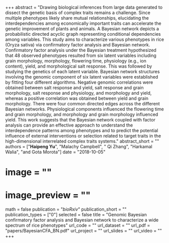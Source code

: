 +++ 
abstract = "Drawing biological inferences from large data generated to dissect the genetic basis of complex traits remains a challenge. Since multiple phenotypes likely share mutual relationships, elucidating the interdependencies among economically important traits can accelerate the genetic improvement of plants and animals. A Bayesian network depicts a probabilistic directed acyclic graph representing conditional dependencies among variables. This study aims to characterize various phenotypes in rice (Oryza sativa) via confirmatory factor analysis and Bayesian network. Confirmatory factor analysis under the Bayesian treatment hypothesized that 48 observed phenotypes resulted from six latent variables including grain morphology, morphology, flowering time, physiology (e.g., ion content), yield, and morphological salt response. This was followed by studying the genetics of each latent variable. Bayesian network structures involving the genomic component of six latent variables were established by fitting four different algorithms. Negative genomic correlations were obtained between salt response and yield, salt response and grain morphology, salt response and physiology, and morphology and yield, whereas a positive correlation was obtained between yield and grain morphology. There were four common directed edges across the different Bayesian networks. Physiological components influenced the flowering time and grain morphology, and morphology and grain morphology influenced yield. This work suggests that the Bayesian network coupled with factor analysis can provide an effective approach to understand the interdependence patterns among phenotypes and to predict the potential influence of external interventions or selection related to target traits in the high-dimensional interrelated complex traits systems."
abstract_short = ""
authors = ["__Haipeng Yu__", "Malachy Campbell", " Qi Zhang", "Harkamal Walia", "and Gota Morota"]
date = "2018-10-05"
# image = ""
# image_preview = ""
math = false
publication = "*bioRxiv*"
publication_short = ""
publication_types = ["0"]
selected = false
title = "Genomic Bayesian confirmatory factor analysis and Bayesian network to characterize a wide spectrum of rice phenotypes"
url_code = ""
url_dataset = ""
url_pdf = "papers/BayesianCFA_BN.pdf"
url_project = ""
url_slides = ""
url_video = ""
+++
